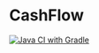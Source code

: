 # CashFlow

[![Java CI with Gradle](https://github.com/Oskarovsky/CashFlow/actions/workflows/gradle.yml/badge.svg?branch=master)](https://github.com/Oskarovsky/CashFlow/actions/workflows/gradle.yml)
